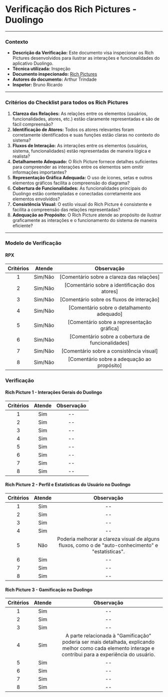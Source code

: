 # Verificação dos Rich Pictures - Duolingo

---

### Contexto

- **Descrição da Verificação:** Este documento visa inspecionar os Rich Pictures desenvolvidos para ilustrar as interações e funcionalidades do aplicativo Duolingo.
- **Técnica utilizada:** Inspeção
- **Documento inspecionado:** [Rich Pictures](../../pre_rastreabilidade/richPictures.md)
- **Autores do documento:** Arthur Trindade
- **Inspetor:** Bruno Ricardo

---

### Critérios do Checklist para todos os Rich Pictures

1. **Clareza das Relações:** As relações entre os elementos (usuários, funcionalidades, atores, etc.) estão claramente representadas e são de fácil compreensão?
2. **Identificação de Atores:** Todos os atores relevantes foram corretamente identificados e suas funções estão claras no contexto do sistema?
3. **Fluxos de Interação:** As interações entre os elementos (usuários, sistema, funcionalidades) estão representadas de maneira lógica e realista?
4. **Detalhamento Adequado:** O Rich Picture fornece detalhes suficientes para compreender as interações entre os elementos sem omitir informações importantes?
5. **Representação Gráfica Adequada:** O uso de ícones, setas e outros elementos gráficos facilita a compreensão do diagrama?
6. **Cobertura de Funcionalidades:** As funcionalidades principais do Duolingo estão contempladas e conectadas corretamente aos elementos envolvidos?
7. **Consistência Visual:** O estilo visual do Rich Picture é consistente e facilita a compreensão das relações representadas?
8. **Adequação ao Propósito:** O Rich Picture atende ao propósito de ilustrar graficamente as interações e o funcionamento do sistema de maneira eficiente?

---

### Modelo de Verificação

#### RPX

| Critérios             | Atende           | Observação                                            |
|:---------------------:|:----------------:|:-----------------------------------------------------:|
| 1                     | Sim/Não          | [Comentário sobre a clareza das relações]             |
| 2                     | Sim/Não          | [Comentário sobre a identificação dos atores]         |
| 3                     | Sim/Não          | [Comentário sobre os fluxos de interação]             |
| 4                     | Sim/Não          | [Comentário sobre o detalhamento adequado]            |
| 5                     | Sim/Não          | [Comentário sobre a representação gráfica]            |
| 6                     | Sim/Não          | [Comentário sobre a cobertura de funcionalidades]     |
| 7                     | Sim/Não          | [Comentário sobre a consistência visual]              |
| 8                     | Sim/Não          | [Comentário sobre a adequação ao propósito]           |

### Verificação

#### Rich Picture 1 - Interações Gerais do Duolingo

| Critérios             | Atende           | Observação                                            |
|:---------------------:|:----------------:|:-----------------------------------------------------:|
| 1                     | Sim              | --                                                   |
| 2                     | Sim              | --                                                   |
| 3                     | Sim              | --                                                   |
| 4                     | Sim              | --                                                   |
| 5                     | Sim              | --                                                   |
| 6                     | Sim              | --                                                   |
| 7                     | Sim              | --                                                   |
| 8                     | Sim              | --                                                   |

#### Rich Picture 2 - Perfil e Estatísticas do Usuário no Duolingo

| Critérios             | Atende           | Observação                                            |
|:---------------------:|:----------------:|:-----------------------------------------------------:|
| 1                     | Sim              | --                                                   |
| 2                     | Sim              | --                                                   |
| 3                     | Sim              | --                                                   |
| 4                     | Sim              | --                                                   |
| 5                     | Não              | Poderia melhorar a clareza visual de alguns fluxos, como o de "auto-conhecimento" e "estatísticas". |
| 6                     | Sim              | --                                                   |
| 7                     | Sim              | --                                                   |
| 8                     | Sim              | --                                                   |

#### Rich Picture 3 - Gamificação no Duolingo

| Critérios             | Atende           | Observação                                            |
|:---------------------:|:----------------:|:-----------------------------------------------------:|
| 1                     | Sim              | --                                                   |
| 2                     | Sim              | --                                                   |
| 3                     | Sim              | --                                                   |
| 4                     | Sim              | A parte relacionada à "Gamificação" poderia ser mais detalhada, explicando melhor como cada elemento interage e contribui para a experiência do usuário. |
| 5                     | Sim              | --                                                   |
| 6                     | Sim              | --                                                   |
| 7                     | Sim              | --                                                   |
| 8                     | Sim              | --                                                   |